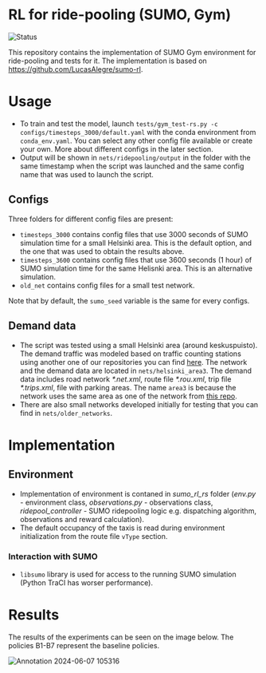 # RL for ride-pooling (SUMO, Gym)
![Status](https://img.shields.io/badge/Status-In_Progress-yellow)

This repository contains the implementation of SUMO Gym environment for ride-pooling and tests for it. The implementation is based on https://github.com/LucasAlegre/sumo-rl.

# Usage
- To train and test the model, launch `tests/gym_test-rs.py -c configs/timesteps_3000/default.yaml` with the conda environment from `conda_env.yaml`. You can select any other config file available or create your own. More about different configs in the later section.
- Output will be shown in `nets/ridepooling/output` in the folder with the same timestamp when the script was launched and the same config name that was used to launch the script.

## Configs
Three folders for different config files are present:
* `timesteps_3000` contains config files that use 3000 seconds of SUMO simulation time for a small Helsinki area. This is the default option, and the one that was used to obtain the results above.
* `timesteps_3600` contains config files that use 3600 seconds (1 hour) of SUMO simulation time for the same Helisnki area. This is an alternative simulation.
* `old_net` contains config files for a small test network.

Note that by default, the `sumo_seed` variable is the same for every configs.

## Demand data

* The script was tested using a small Helsinki area (around keskuspuisto). The demand traffic was modeled based on traffic counting stations using another one of our repositories you can find [here](https://github.com/helsinki-sda-group/AIforLEssAuto/tree/ridepool-linux/WP4/sumo-hki-cm). The network and the demand data are located in `nets/helsinki_area3`. The demand data includes road network <i>\*.net.xml</i>, route file <i>\*.rou.xml</i>, trip file <i>\*.trips.xml</i>, file with parking areas. The name `area3` is because the network uses the same area as one of the network from [this repo](https://github.com/helsinki-sda-group/AIforLEssAuto/tree/ridepool-linux/WP4/sumo-hki-cm).
* There are also small networks developed initially for testing that you can find in `nets/older_networks`.

# Implementation

## Environment
- Implementation of environment is contaned in <i>sumo_rl_rs</i> folder (<i>env.py</i> - environment class, <i>observations.py</i> - observations class, <i>ridepool_controller</i> - SUMO ridepooling logic e.g. dispatching algorithm, observations and reward calculation).
- The default occupancy of the taxis is read during environment initialization from the route file `vType` section.

### Interaction with SUMO
- `libsumo` library is used for access to the running SUMO simulation (Python TraCI has worser performance).

# Results

The results of the experiments can be seen on the image below. The policies B1-B7 represent the baseline policies. 

![Annotation 2024-06-07 105316](https://github.com/helsinki-sda-group/AIforLEssAuto/assets/53058806/a8d2dd69-7e94-478b-b9d3-766880fab696)

